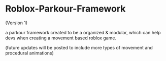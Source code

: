 # Roblox-Parkour-Framework
(Version 1)

a parkour framework created to be a organized & modular, which can help devs when creating a movement based roblox game.

(future updates will be posted to include more types of movement and procedural animations)

